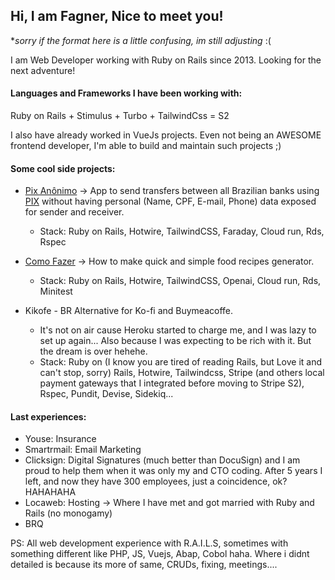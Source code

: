 ## Hi, I am Fagner, Nice to meet you!
**sorry if the format here is a little confusing, im still adjusting* :(

I am Web Developer working with Ruby on Rails since 2013. Looking for the next adventure!

#### Languages and Frameworks I have been working with:

Ruby on Rails + Stimulus + Turbo + TailwindCss = S2

I also have already worked in VueJs projects. Even not being an AWESOME frontend developer, I'm able to build and maintain such projects ;)

#### Some cool side projects:

- [Pix Anônimo](https://pixanonimo.com.br) -> App to send transfers between all Brazilian banks using [PIX](https://www.bcb.gov.br/en/financialstability/pix_en) without having personal (Name, CPF, E-mail, Phone) data exposed for sender and receiver.
  - Stack: Ruby on Rails, Hotwire, TailwindCSS, Faraday, Cloud run, Rds, Rspec

- [Como Fazer](https://comofazer-app-service-ixwdcihzgq-uc.a.run.app/) -> How to make quick and simple food recipes generator.
  - Stack: Ruby on Rails, Hotwire, TailwindCSS, Openai, Cloud run, Rds, Minitest

- Kikofe - BR Alternative for Ko-fi and Buymeacoffe.
  - It's not on air cause Heroku started to charge me, and I was lazy to set up again... Also because I was expecting to be rich with it. But the dream is over hehehe.
  - Stack: Ruby on (I know you are tired of reading Rails, but Love it and can't stop, sorry) Rails, Hotwire, Tailwindcss, Stripe (and others local payment gateways that I integrated before moving to Stripe S2), Rspec, Pundit, Devise, Sidekiq...

#### Last experiences:

- Youse: Insurance
- Smartrmail: Email Marketing
- Clicksign: Digital Signatures (much better than DocuSign) and I am proud to help them when it was only my and CTO coding. After 5 years I left, and now they have 300 employees, just a coincidence, ok? HAHAHAHA
- Locaweb: Hosting -> Where I have met and got married with Ruby and Rails (no monogamy)
- BRQ

PS: All web development experience with R.A.I.L.S, sometimes with something different like PHP, JS, Vuejs, Abap, Cobol haha. Where i didnt detailed is because its more of same, CRUDs, fixing, meetings....


